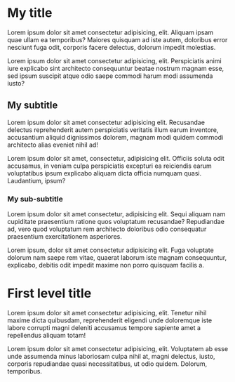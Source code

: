 # My title

Lorem ipsum dolor sit amet consectetur adipisicing, elit. Aliquam ipsam quae ullam ea temporibus? Maiores quisquam ad iste autem, doloribus error nesciunt fuga odit, corporis facere delectus, dolorum impedit molestias.

Lorem ipsum dolor sit amet consectetur adipisicing, elit. Perspiciatis animi iure explicabo sint architecto consequuntur beatae nostrum magnam esse, sed ipsum suscipit atque odio saepe commodi harum modi assumenda iusto?


## My subtitle

Lorem ipsum dolor sit amet consectetur adipisicing elit. Recusandae delectus reprehenderit autem perspiciatis veritatis illum earum inventore, accusantium aliquid dignissimos dolorem, magnam modi quidem commodi architecto alias eveniet nihil ad!

Lorem ipsum dolor sit amet, consectetur, adipisicing elit. Officiis soluta odit accusamus, in veniam culpa perspiciatis excepturi ea reiciendis earum voluptatibus ipsum explicabo aliquam dicta officia numquam quasi. Laudantium, ipsum?


### My sub-subtitle

Lorem ipsum dolor sit amet consectetur, adipisicing elit. Sequi aliquam nam cupiditate praesentium ratione quos voluptatum recusandae? Repudiandae ad, vero quod voluptatum rem architecto doloribus odio consequatur praesentium exercitationem asperiores.

Lorem ipsum, dolor sit amet consectetur adipisicing elit. Fuga voluptate dolorum nam saepe rem vitae, quaerat laborum iste magnam consequuntur, explicabo, debitis odit impedit maxime non porro quisquam facilis a.


# First level title

Lorem ipsum dolor sit amet consectetur adipisicing, elit. Tenetur nihil maxime dicta quibusdam, reprehenderit eligendi unde doloremque iste labore corrupti magni deleniti accusamus tempore sapiente amet a repellendus aliquam totam!

Lorem ipsum dolor sit amet consectetur adipisicing, elit. Voluptatem ab esse unde assumenda minus laboriosam culpa nihil at, magni delectus, iusto, corporis repudiandae quasi necessitatibus, ut odio quidem. Dolorum, temporibus.
